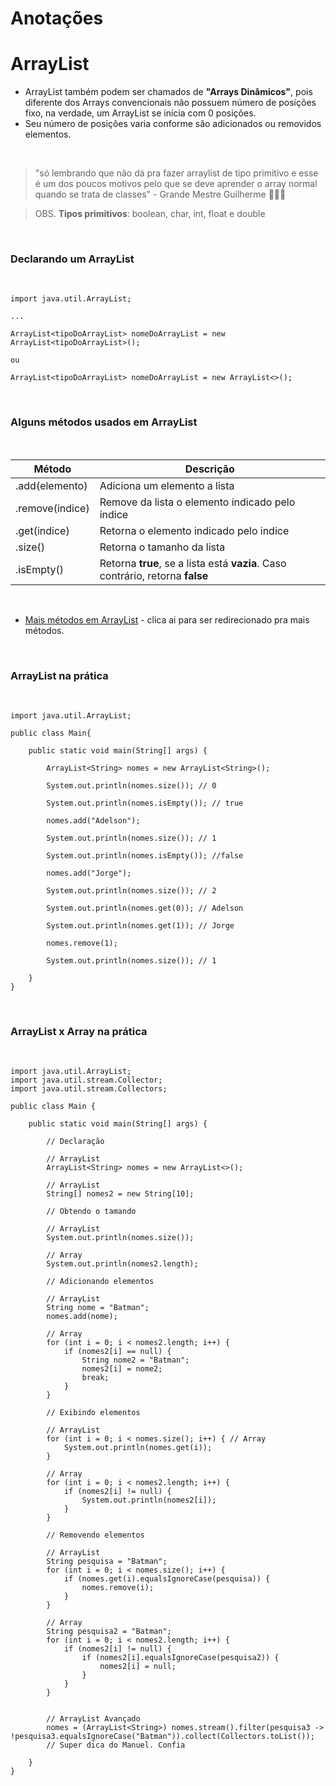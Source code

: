 # Anotações

# ArrayList

+ ArrayList também podem ser chamados de **"Arrays Dinâmicos"**, pois diferente dos Arrays convencionais não possuem número de posições fixo, na verdade, um ArrayList se inicia com 0 posições. 
+ Seu número de posições varia conforme são adicionados ou removidos elementos.

<br>

> "só lembrando que não dá pra fazer arraylist de tipo primitivo e esse é um dos poucos motivos pelo que se deve aprender o array normal quando se trata de classes" - Grande Mestre Guilherme 🛐😎✨

> OBS. **Tipos primitivos**: boolean, char, int, float e double

<br>

### Declarando um ArrayList

<br>

~~~
import java.util.ArrayList;

...

ArrayList<tipoDoArrayList> nomeDoArrayList = new ArrayList<tipoDoArrayList>();

ou

ArrayList<tipoDoArrayList> nomeDoArrayList = new ArrayList<>();
~~~

<br>

### Alguns métodos usados em ArrayList

<br>

Método| Descrição|
-------|-----------------|
.add(elemento) | Adiciona um elemento a lista|
.remove(indice) | Remove da lista o elemento indicado pelo indice|
.get(indice)| Retorna o elemento indicado pelo indice|
.size() | Retorna o tamanho da lista|
.isEmpty() | Retorna **true**, se a lista está **vazia**. Caso contrário, retorna **false**|

<br>

+ [Mais métodos em ArrayList](./ArrayList.md) - clica ai para ser redirecionado pra mais métodos.

<br>

### ArrayList na prática

<br>

~~~
import java.util.ArrayList;

public class Main{

    public static void main(String[] args) {
        
        ArrayList<String> nomes = new ArrayList<String>();

        System.out.println(nomes.size()); // 0

        System.out.println(nomes.isEmpty()); // true

        nomes.add("Adelson");

        System.out.println(nomes.size()); // 1

        System.out.println(nomes.isEmpty()); //false

        nomes.add("Jorge");

        System.out.println(nomes.size()); // 2

        System.out.println(nomes.get(0)); // Adelson

        System.out.println(nomes.get(1)); // Jorge

        nomes.remove(1);

        System.out.println(nomes.size()); // 1
        
    }
}
~~~

<br>

### ArrayList x Array na prática

<br>

~~~
import java.util.ArrayList;
import java.util.stream.Collector;
import java.util.stream.Collectors;

public class Main {

    public static void main(String[] args) {

        // Declaração

        // ArrayList
        ArrayList<String> nomes = new ArrayList<>();

        // ArrayList
        String[] nomes2 = new String[10];

        // Obtendo o tamando

        // ArrayList
        System.out.println(nomes.size());

        // Array
        System.out.println(nomes2.length);

        // Adicionando elementos

        // ArrayList
        String nome = "Batman";
        nomes.add(nome);

        // Array
        for (int i = 0; i < nomes2.length; i++) {
            if (nomes2[i] == null) {
                String nome2 = "Batman";
                nomes2[i] = nome2;
                break;
            }
        }

        // Exibindo elementos

        // ArrayList
        for (int i = 0; i < nomes.size(); i++) { // Array
            System.out.println(nomes.get(i));
        }

        // Array
        for (int i = 0; i < nomes2.length; i++) {
            if (nomes2[i] != null) {
                System.out.println(nomes2[i]);
            }
        }

        // Removendo elementos

        // ArrayList
        String pesquisa = "Batman";
        for (int i = 0; i < nomes.size(); i++) {
            if (nomes.get(i).equalsIgnoreCase(pesquisa)) {
                nomes.remove(i);
            }
        }

        // Array
        String pesquisa2 = "Batman";
        for (int i = 0; i < nomes2.length; i++) {
            if (nomes2[i] != null) {
                if (nomes2[i].equalsIgnoreCase(pesquisa2)) {
                    nomes2[i] = null;
                }
            }
        }


        // ArrayList Avançado
        nomes = (ArrayList<String>) nomes.stream().filter(pesquisa3 -> !pesquisa3.equalsIgnoreCase("Batman")).collect(Collectors.toList());
        // Super dica do Manuel. Confia

    }
}
~~~